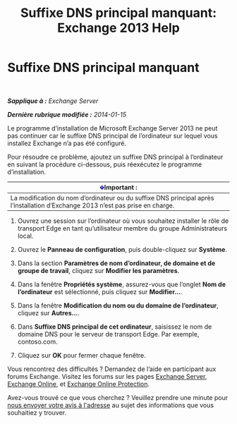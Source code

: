 ﻿---
title: 'Suffixe DNS principal manquant: Exchange 2013 Help'
TOCTitle: Suffixe DNS principal manquant
ms:assetid: 310765bf-a650-4a3d-a5e4-6173b559d4f6
ms:mtpsurl: https://technet.microsoft.com/fr-fr/library/ms.exch.setupreadiness.fqdnmissing(v=EXCHG.150)
ms:contentKeyID: 61204568
ms.date: 04/24/2018
mtps_version: v=EXCHG.150
ms.translationtype: HT
---

# Suffixe DNS principal manquant

 

_**Sapplique à :** Exchange Server_

_**Dernière rubrique modifiée :** 2014-01-15_

Le programme d’installation de Microsoft Exchange Server 2013 ne peut pas continuer car le suffixe DNS principal de l’ordinateur sur lequel vous installez Exchange n’a pas été configuré.

Pour résoudre ce problème, ajoutez un suffixe DNS principal à l’ordinateur en suivant la procédure ci-dessous, puis réexécutez le programme d’installation.

<table>
<thead>
<tr class="header">
<th><img src="images/JJ159813.important(EXCHG.150).gif" title="Important" alt="Important" />Important :</th>
</tr>
</thead>
<tbody>
<tr class="odd">
<td>La modification du nom d’ordinateur ou du suffixe DNS principal après l’installation d’Exchange 2013 n’est pas prise en charge.</td>
</tr>
</tbody>
</table>


1.  Ouvrez une session sur l’ordinateur où vous souhaitez installer le rôle de transport Edge en tant qu’utilisateur membre du groupe Administrateurs local.

2.  Ouvrez le **Panneau de configuration**, puis double-cliquez sur **Système**.

3.  Dans la section **Paramètres de nom d’ordinateur, de domaine et de groupe de travail**, cliquez sur **Modifier les paramètres**.

4.  Dans la fenêtre **Propriétés système**, assurez-vous que l’onglet **Nom de l’ordinateur** est sélectionné, puis cliquez sur **Modifier...**.

5.  Dans la fenêtre **Modification du nom ou du domaine de l’ordinateur**, cliquez sur **Autres...**.

6.  Dans **Suffixe DNS principal de cet ordinateur**, saisissez le nom de domaine DNS pour le serveur de transport Edge. Par exemple, contoso.com.

7.  Cliquez sur **OK** pour fermer chaque fenêtre.

Vous rencontrez des difficultés ? Demandez de l’aide en participant aux forums Exchange. Visitez les forums sur les pages [Exchange Server](https://go.microsoft.com/fwlink/p/?linkid=60612), [Exchange Online](https://go.microsoft.com/fwlink/p/?linkid=267542), et [Exchange Online Protection](https://go.microsoft.com/fwlink/p/?linkid=285351).

Avez-vous trouvé ce que vous cherchez ? Veuillez prendre une minute pour [nous envoyer votre avis à l'adresse](mailto:exsetuphelpfeedback@microsoft.com?subject=exchange%202013%20setup%20help%20feedback) au sujet des informations que vous souhaitiez y trouver.

